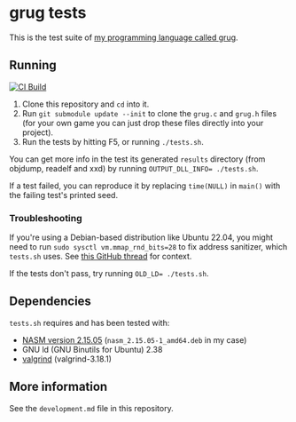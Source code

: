 # grug tests

This is the test suite of [my programming language called grug](https://github.com/MyNameIsTrez/grug/).

## Running

[![CI Build](https://github.com/MyNameIsTrez/grug-tests/actions/workflows/build.yml/badge.svg)](https://github.com/MyNameIsTrez/grug-tests/actions/workflows/build.yml)

1. Clone this repository and `cd` into it.
2. Run `git submodule update --init` to clone the `grug.c` and `grug.h` files (for your own game you can just drop these files directly into your project).
3. Run the tests by hitting F5, or running `./tests.sh`.

You can get more info in the test its generated `results` directory (from objdump, readelf and xxd) by running `OUTPUT_DLL_INFO= ./tests.sh`.

If a test failed, you can reproduce it by replacing `time(NULL)` in `main()` with the failing test's printed seed.

### Troubleshooting

If you're using a Debian-based distribution like Ubuntu 22.04, you might need to run `sudo sysctl vm.mmap_rnd_bits=28` to fix address sanitizer, which `tests.sh` uses. See [this GitHub thread](https://github.com/actions/runner-images/issues/9524#issuecomment-2002475952) for context.

If the tests don't pass, try running `OLD_LD= ./tests.sh`.

## Dependencies

`tests.sh` requires and has been tested with:

- [NASM version 2.15.05](https://launchpad.net/ubuntu/+source/nasm) (`nasm_2.15.05-1_amd64.deb` in my case)
- GNU ld (GNU Binutils for Ubuntu) 2.38
- [valgrind](https://valgrind.org/) (valgrind-3.18.1)

## More information

See the `development.md` file in this repository.
